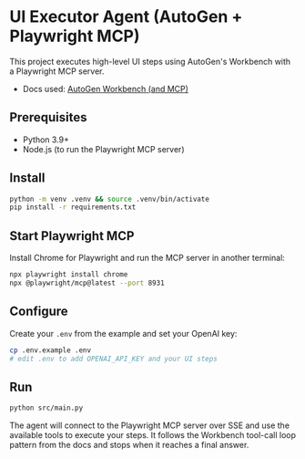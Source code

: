 # UI Executor Agent (AutoGen + Playwright MCP)

This project executes high-level UI steps using AutoGen's Workbench with a Playwright MCP server.

- Docs used: [AutoGen Workbench (and MCP)](https://microsoft.github.io/autogen/stable//user-guide/core-user-guide/components/workbench.html)

## Prerequisites
- Python 3.9+
- Node.js (to run the Playwright MCP server)

## Install
```bash
python -m venv .venv && source .venv/bin/activate
pip install -r requirements.txt
```

## Start Playwright MCP
Install Chrome for Playwright and run the MCP server in another terminal:
```bash
npx playwright install chrome
npx @playwright/mcp@latest --port 8931
```

## Configure
Create your `.env` from the example and set your OpenAI key:
```bash
cp .env.example .env
# edit .env to add OPENAI_API_KEY and your UI steps
```

## Run
```bash
python src/main.py
```

The agent will connect to the Playwright MCP server over SSE and use the available tools to execute your steps. It follows the Workbench tool-call loop pattern from the docs and stops when it reaches a final answer.


